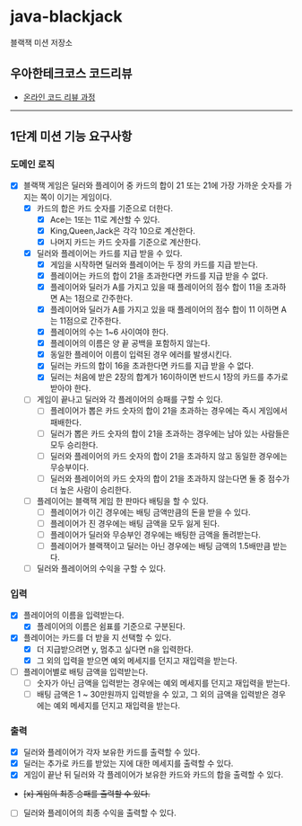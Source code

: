 # java-blackjack

블랙잭 미션 저장소

## 우아한테크코스 코드리뷰

- [온라인 코드 리뷰 과정](https://github.com/woowacourse/woowacourse-docs/blob/master/maincourse/README.md)

---
## 1단계 미션 기능 요구사항
### 도메인 로직
- [x] 블랙잭 게임은 딜러와 플레이어 중 카드의 합이 21 또는 21에 가장 가까운 숫자를 가지는 쪽이 이기는 게임이다.
  - [x] 카드의 합은 카드 숫자를 기준으로 더한다.
    - [x] Ace는 1또는 11로 계산할 수 있다.
    - [x] King,Queen,Jack은 각각 10으로 계산한다.
    - [x] 나머지 카드는 카드 숫자를 기준으로 계산한다.
  - [x] 딜러와 플레이어는 카드를 지급 받을 수 있다.
    - [x] 게임을 시작하면 딜러와 플레이어는 두 장의 카드를 지급 받는다.
    - [x] 플레이어는 카드의 합이 21을 초과한다면 카드를 지급 받을 수 없다.
    - [x] 플레이어와 딜러가 A를 가지고 있을 때 플레이어의 점수 합이 11을 초과하면 A는 1점으로 간주한다.
    - [x] 플레이어와 딜러가 A를 가지고 있을 때 플레이어의 점수 합이 11 이하면 A는 11점으로 간주한다.
    - [x] 플레이어의 수는 1~6 사이여야 한다.
    - [x] 플레이어의 이름은 양 끝 공백을 포함하지 않는다.
    - [x] 동일한 플레이어 이름이 입력된 경우 에러를 발생시킨다.
    - [x] 딜러는 카드의 합이 16을 초과한다면 카드를 지급 받을 수 없다.
    - [x] 딜러는 처음에 받은 2장의 합계가 16이하이면 반드시 1장의 카드를 추가로 받아야 한다.
  - [ ] 게임이 끝나고 딜러와 각 플레이어의 승패를 구할 수 있다.
    - [ ] 플레이어가 뽑은 카드 숫자의 합이 21을 초과하는 경우에는 즉시 게임에서 패배한다.
    - [ ] 딜러가 뽑은 카드 숫자의 합이 21을 초과하는 경우에는 남아 있는 사람들은 모두 승리한다.
    - [ ] 딜러와 플레이어의 카드 숫자의 합이 21을 초과하지 않고 동일한 경우에는 무승부이다.
    - [ ] 딜러와 플레이어의 카드 숫자의 합이 21을 초과하지 않는다면 둘 중 점수가 더 높은 사람이 승리한다.
  - [ ] 플레이어는 블랙잭 게임 한 판마다 배팅을 할 수 있다.
    - [ ] 플레이어가 이긴 경우에는 배팅 금액만큼의 돈을 받을 수 있다.
    - [ ] 플레이어가 진 경우에는 배팅 금액을 모두 잃게 된다.
    - [ ] 플레이어가 딜러와 무승부인 경우에는 배팅한 금액을 돌려받는다.
    - [ ] 플레이어가 블랙잭이고 딜러는 아닌 경우에는 배팅 금액의 1.5배만큼 받는다.
  - [ ] 딜러와 플레이어의 수익을 구할 수 있다.

### 입력
- [x] 플레이어의 이름을 입력받는다.
  - [x] 플레이어의 이름은 쉼표를 기준으로 구분된다.
- [x] 플레이어는 카드를 더 받을 지 선택할 수 있다.
  - [x] 더 지급받으려면 y, 멈추고 싶다면 n을 입력한다.
  - [x] 그 외의 입력을 받으면 예외 메세지를 던지고 재입력을 받는다.
- [ ] 플레이어별로 배팅 금액을 입력받는다.
  - [ ] 숫자가 아닌 금액을 입력받는 경우에는 예외 메세지를 던지고 재입력을 받는다.
  - [ ] 배팅 금액은 1 ~ 30만원까지 입력받을 수 있고, 그 외의 금액을 입력받은 경우에는 예외 메세지를 던지고 재입력을 받는다.

### 출력
- [x] 딜러와 플레이어가 각자 보유한 카드를 출력할 수 있다.
- [x] 딜러는 추가로 카드를 받았는 지에 대한 메세지를 출력할 수 있다.
- [x] 게임이 끝난 뒤 딜러와 각 플레이어가 보유한 카드와 카드의 합을 출력할 수 있다.
- ~~[x] 게임의 최종 승패를 출력할 수 있다.~~
- [ ] 딜러와 플레이어의 최종 수익을 출력할 수 있다.